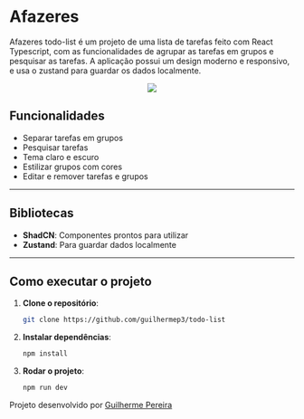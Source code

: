 # Afazeres

Afazeres todo-list é um projeto de uma lista de tarefas feito com React Typescript, com as funcionalidades de agrupar as tarefas em grupos e pesquisar as tarefas. A aplicação possui um design moderno e responsivo, e usa o zustand para guardar os dados localmente.

<div align="center">
   <img src="https://github.com/user-attachments/assets/974fcac1-f4c4-463e-ac43-3f74b4b09bc6">
</div>

## Funcionalidades

- Separar tarefas em grupos
- Pesquisar tarefas
- Tema claro e escuro
- Estilizar grupos com cores
- Editar e remover tarefas e grupos

---

## Bibliotecas

- **ShadCN**: Componentes prontos para utilizar
- **Zustand**: Para guardar dados localmente

---

## Como executar o projeto

1. **Clone o repositório**:
   ```bash
   git clone https://github.com/guilhermep3/todo-list
2. **Instalar dependências**:
   ```bash
   npm install
3. **Rodar o projeto**:
   ```bash
   npm run dev


<p>Projeto desenvolvido por <a href="https://github.com/guilhermep3" target="_blank">Guilherme Pereira</a></p>